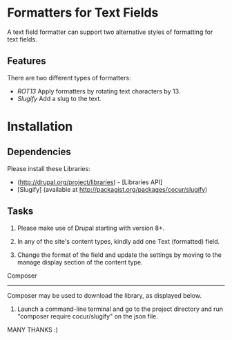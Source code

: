 Formatters for Text Fields 
===========

A text field formatter can support two alternative styles of formatting for text fields.

Features 
--------

There are two different types of formatters: 
* *ROT13* Apply formatters by rotating text characters by 13.
* *Slugify* Add a slug to the text.

Installation 
============

Dependencies
------------

Please install these Libraries:
- (http://drupal.org/project/libraries) - [Libraries API]
- [Slugify] (available at http://packagist.org/packages/cocur/slugify)

Tasks 
----- 

1. Please make use of Drupal starting with version 8+.

2. In any of the site's content types, kindly add one Text (formatted) field.

3. Change the format of the field and update the settings by moving to the manage display section of the content type.

Composer

----------
Composer may be used to download the library, as displayed below.

1. Launch a command-line terminal and go to the project directory and run "composer require cocur/slugify" on the json file.

MANY THANKS :)
